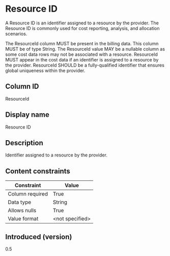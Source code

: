 # Resource ID

A Resource ID is an identifier assigned to a resource by the provider. The Resource ID is commonly used for cost reporting, analysis, and allocation scenarios.

The ResourceId column MUST be present in the billing data. This column MUST be of type String. The ResourceId value MAY be a nullable column as some cost data rows may not be associated with a resource. ResourceId MUST appear in the cost data if an identifier is assigned to a resource by the provider. ResourceId SHOULD be a fully-qualified identifier that ensures global uniqueness within the provider.

## Column ID

ResourceId

## Display name

Resource ID

## Description

Identifier assigned to a resource by the provider.

## Content constraints

| Constraint      | Value           |
|-----------------|-----------------|
| Column required | True            |
| Data type       | String          |
| Allows nulls    | True            |
| Value format    | \<not specified> |

## Introduced (version)

0.5
